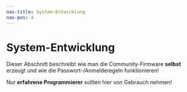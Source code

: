 ```yaml
---
nav-title: System-Entwicklung
nav-pos: 4
---
```

# System-Entwicklung 
Dieser Abschnitt beschreibt wie man die Community-Firmware **selbst** erzeugt und wie die Passwort-/Anmelderegeln funktionieren!

Nur **erfahrene Programmierer** sollten hier von Gebrauch nehmen!
